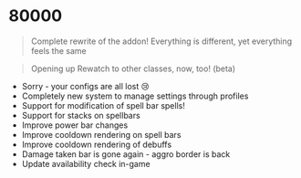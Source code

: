# 80000

> Complete rewrite of the addon!
> Everything is different, yet everything feels the same

> Opening up Rewatch to other classes, now, too! (beta)

* Sorry - your configs are all lost 😢
* Completely new system to manage settings through profiles
* Support for modification of spell bar spells!
* Support for stacks on spellbars
* Improve power bar changes
* Improve cooldown rendering on spell bars
* Improve cooldown rendering of debuffs
* Damage taken bar is gone again - aggro border is back
* Update availability check in-game